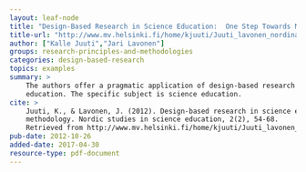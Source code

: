 ```yaml
---
layout: leaf-node
title: "Design-Based Research in Science Education:  One Step Towards Methodology"
title-url: "http://www.mv.helsinki.fi/home/kjuuti/Juuti_lavonen_nordina_dbr.pdf"
author: ["Kalle Juuti","Jari Lavonen"]
groups: research-principles-and-methodologies
categories: design-based-research
topics: examples
summary: >
    The authors offer a pragmatic application of design-based research for
    education. The specific subject is science education.
cite: >
    Juuti, K., & Lavonen, J. (2012). Design-based research in science education: One step towards
    methodology. Nordic studies in science education, 2(2), 54-68.
    Retrieved from http://www.mv.helsinki.fi/home/kjuuti/Juuti_lavonen_nordina_dbr.pdf
pub-date: 2012-10-26
added-date: 2017-04-30
resource-type: pdf-document
---
```

